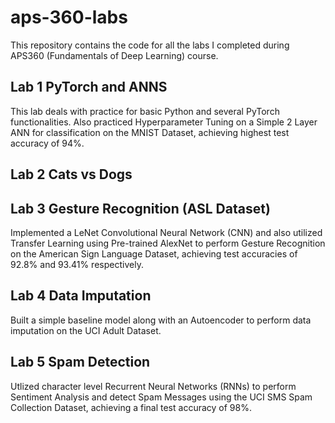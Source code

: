 # aps-360-labs

This repository contains the code for all the labs I completed during APS360 (Fundamentals of Deep Learning) course.

## Lab 1 PyTorch and ANNS
This lab deals with practice for basic Python and several PyTorch functionalities. Also practiced Hyperparameter Tuning on a Simple 2 Layer ANN for classification on the MNIST Dataset, achieving highest test accuracy of 94%.

## Lab 2 Cats vs Dogs


## Lab 3 Gesture Recognition (ASL Dataset)
Implemented a LeNet Convolutional Neural Network (CNN) and also utilized Transfer Learning using Pre-trained AlexNet to perform Gesture Recognition on the American Sign Language Dataset, achieving test accuracies of 92.8% and 93.41% respectively.

## Lab 4 Data Imputation
Built a simple baseline model along with an Autoencoder to perform data imputation on the UCI Adult Dataset. 

## Lab 5 Spam Detection
Utlized character level Recurrent Neural Networks (RNNs) to perform Sentiment Analysis and detect Spam Messages using the UCI SMS Spam Collection Dataset, achieving a final test accuracy of 98%.
